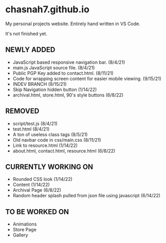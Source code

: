 # chasnah7.github.io

My personal projects website.
Entirely hand written in VS Code.

It's not finished yet.

## NEWLY ADDED

- JavaScript based responsive navigation bar. (8/4/21)
- main.js JavaScript source file. (8/4/21)
- Public PGP Key added to contact.html. (8/11/21)
- Code for wrapping screen content for easier mobile viewing. (9/15/21)
- INDEV BRANCH (9/15/21)
- Skip Navigation hidden button (1/14/22)
- archival.html, store.html, 90's style buttons (6/8/22)

## REMOVED

- script/test.js (8/4/21)
- test.html (8/4/21)
- A ton of useless class tags (8/5/21)
- Old navbar code in css/main.css (8/11/21)
- Link to resource.html (1/14/22)
- about.html, contact.html, resource.html (6/8/22)

## CURRENTLY WORKING ON

- Rounded CSS look (1/14/22)
- Content (1/14/22)
- Archival Page (6/8/22)
- Random header splash pulled from json file using javascript (6/14/22)

## TO BE WORKED ON

- Animations
- Store Page
- Gallery
